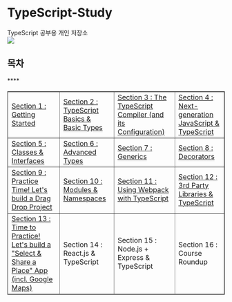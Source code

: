 # TypeScript-Study

TypeScript 공부용 개인 저장소 <br/>
<a href="https://buttoned-reindeer-145.notion.site/TypeScript-cd749ccc8a914f20815a363114576d22"><img src="https://img.shields.io/badge/Notion-white?style=flat-square&logo=Notion&logoColor=black"/></a>

## 목차

<table class="tftable" border="1">
<tr>
<td><a href="https://github.com/PMtHk/TypeScript-Study/tree/main/Section%201">Section 1 : Getting Started</a></td>
<td><a href="https://github.com/PMtHk/TypeScript-Study/tree/main/Section%202">Section 2 : TypeScript Basics & Basic Types</a><br></td>
<td><a href="https://github.com/PMtHk/TypeScript-Study/tree/main/Section%203">Section 3 : The TypeScript Compiler (and its Configuration)</a></td>
<td><a href="https://github.com/PMtHk/TypeScript-Study/tree/main/Section%204">Section 4 : Next-generation JavaScript & TypeScript</a></td>
</tr>
<tr>
<td><a href="https://github.com/PMtHk/TypeScript-Study/tree/main/Section%205"> Section 5 : Classes & Interfaces</a></td>
<td><a href="https://github.com/PMtHk/TypeScript-Study/tree/main/Section%206">Section 6 : Advanced Types</a></td>****
<td><a href="https://github.com/PMtHk/TypeScript-Study/tree/main/Section%207">Section 7 : Generics</a></td>
<td><a href="https://github.com/PMtHk/TypeScript-Study/tree/main/Section%208">Section 8 : Decorators</a></td>
</tr>
<tr>
<td><a href="https://github.com/PMtHk/TypeScript-Study/tree/main/Section%209">Section 9 : Practice Time! Let's build a Drag Drop Project</a></td>
<td><a href="https://github.com/PMtHk/TypeScript-Study/tree/main/Section%2010">Section 10 : Modules & Namespaces</td>
<td><a href="https://github.com/PMtHk/TypeScript-Study/tree/main/Section%2011">Section 11 : Using Webpack with TypeScript</td>
<td><a href="https://github.com/PMtHk/TypeScript-Study/tree/main/Section%2012">Section 12 : 3rd Party Libraries & TypeScript</td>
</tr>
<tr>
<td><a href="https://github.com/PMtHk/TypeScript-Study/tree/main/Section%2013">Section 13 : Time to Practice! Let's build a "Select & Share a Place" App (incl. Google Maps)</a></td>
<td>Section 14 : React.js & TypeScript</td>
<td>Section 15 : Node.js + Express & TypeScript</td>
<td>Section 16 : Course Roundup</td>
</tr>
</table>

